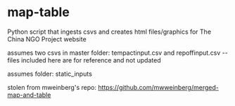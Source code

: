 # map-table
Python script that ingests csvs and creates html files/graphics for The China NGO Project website

assumes two csvs in master folder: tempactinput.csv and repoffinput.csv -- files included here are for reference and not updated

assumes folder: static_inputs

stolen from mweinberg's repo: https://github.com/mwweinberg/merged-map-and-table
